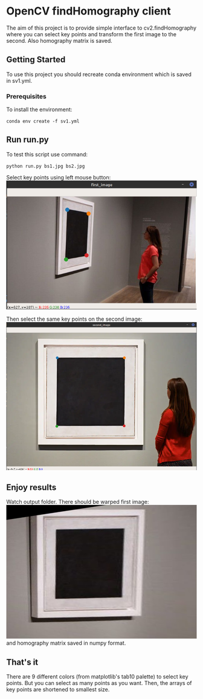 # OpenCV findHomography client

The aim of this project is to provide simple interface to cv2.findHomography where you can select key points and transform the first image to the second. Also homography matrix is saved.

## Getting Started

To use this project you should recreate conda environment which is saved in sv1.yml.

### Prerequisites

To install the environment:

```
conda env create -f sv1.yml
```

## Run run.py

To test this script use command:
```
python run.py bs1.jpg bs2.jpg
```

Select key points using left mouse button:
![first image](1st_step.png)

Then select the same key points on the second image:
![second image](2nd_step.png)

## Enjoy results

Watch output folder. There should be warped first image:
![first image](output_example.png)
and homography matrix saved in numpy format.

## That's it

There are 9 different colors (from matplotlib's tab10 palette) to select key points. But you can select as many points as you want. Then, the arrays of key points are shortened to smallest size.
